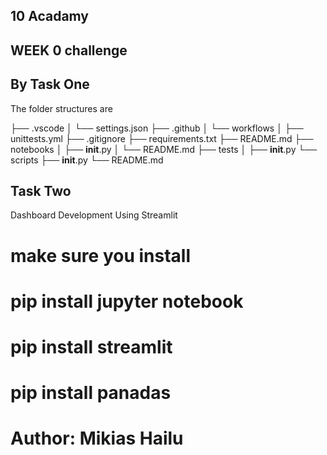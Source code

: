 ## 10 Acadamy  

## WEEK 0 challenge

## By Task One

The folder structures are  

├── .vscode
│ └── settings.json
├── .github
│ └── workflows
│ ├── unittests.yml
├── .gitignore
├── requirements.txt
├── README.md
├── notebooks
│ ├── __init__.py
│ └── README.md
├── tests
│ ├── __init__.py
└── scripts
├── __init__.py
└── README.md


## Task Two

Dashboard Development Using Streamlit

# make sure you install 
# pip install jupyter notebook
# pip install streamlit
# pip install panadas

# Author: Mikias Hailu

